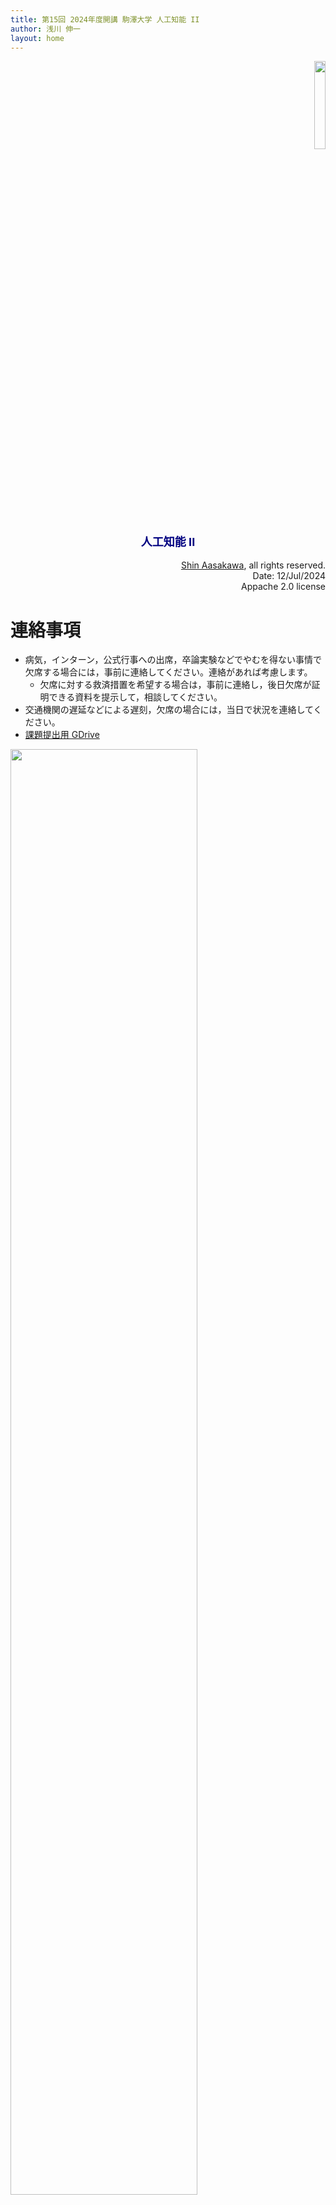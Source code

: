 ```yaml
---
title: 第15回 2024年度開講 駒澤大学 人工知能 II
author: 浅川 伸一
layout: home
---
```

<link href="/css/asamarkdown.css" rel="stylesheet">

<div style="text-align:right">
<img src="/2024assets/qrcode_2024_0920.png" style="width:19%">
</div>


$$
\newcommand{\mb}[1]{\mathbf{#1}}
\newcommand{\Brc}[1]{\left(#1\right)}
\newcommand{\Rank}{\text{rank}\;}
\newcommand{\Hat}[1]{\widehat{#1}}
\newcommand{\Prj}[1]{\mb{#1}\Brc{\mb{#1}^{\top}\mb{#1}}^{-1}\mb{#1}^{\top}}
\newcommand{\RegP}[2]{\Brc{\mb{#1}^{\top}\mb{#1}}^{-1}\mb{#1}^{\top}\mb{#2}}
\newcommand{\NSQ}[1]{\left|\mb{#1}\right|^2}
\newcommand{\Norm}[1]{\left|#1\right|}
\newcommand{\IP}[2]{\left({#1}\cdot{#2}\right)}
\newcommand{\Bar}[1]{\overline{\;#1\;}}
\newcommand{\of}[1]{\left(#1\right)}
$$

<div align="center">
<font size="+1" color="navy"><strong>人工知能 II</strong></font><br/><br/>
</div>

<div align='right'>
<a href="mailto:educ0233@komazawa-u.ac.jp">Shin Aasakawa</a>, all rights reserved.<br>
Date: 12/Jul/2024<br/>
Appache 2.0 license<br/>
</div>

# 連絡事項

* 病気，インターン，公式行事への出席，卒論実験などでやむを得ない事情で欠席する場合には，事前に連絡してください。連絡があれば考慮します。
  * 欠席に対する救済措置を希望する場合は，事前に連絡し，後日欠席が証明できる資料を提示して，相談してください。
* 交通機関の遅延などによる遅刻，欠席の場合には，当日で状況を連絡してください。
* [課題提出用 GDrive](https://drive.google.com/drive/folders/1raA3F2KUOiOKWO1XxeKgnrVysJKLhXoS?usp=drive_link)

<div class="figcenter">
<img src="/2024assets/2024Novel_Research_Ideas_fig1_2_.svg" style="width:77%">
<div class="figcaption" style="width:66%">

研究のアイデア出し。LLM によるアイデアと専門家のアイデアを自然言語処理分野の 7 つの話題について比較。
条件１は人間の専門家，条件２は LLM によるアイデア，条件３は LLM のアイデア出しを人間の専門家がランク付け。
結果を専門家が評価５項目に渡って評価した結果。赤アスタリスクは統計的に有意であることを示す。
下図縦軸は評定値 10 点満点。
[Chenglei Si+2024](https://arXiv.org/2409.04109)
</div></div>

<br/><br/><br/>

<div class="figcenter">
<img src="/2024assets/2022Wei_fig11.svg" style="width:77%">
<div class="figcaption">

課題毎のモデルの性能。
図の縦軸は精度。
横軸は，モデルの持つパラメータ数。M は 100 万，B は１億，B は 1000 億。
パラメータが多いと大規模言語モデルと呼ばれる。モデルの持つパラメータが多くなると，突然，性能が向上する点が存在する。
大規模言語モデル (LLM) の知能創発。[Wei+2022](https://arXiv.org/2206.07682/) Fig.11
</div></div>

<br/><br/><br/>

<div class="figcenter">
<img src="/2024assets/2024Superintelligence_fig1.jpg" style="width:77%">
<div class="figcaption" style="width:66%">

知能爆発のシナリオ。[SITUATIONAL AWARENESS](https://situational-awareness.ai/from-agi-to-superintelligence/) <br/>
自動化された AI 研究は，アルゴリズムの進歩を加速させ，1 年で 5OOM 以上の計算能力を向上させることができる。
知能爆発的時，AI システムは人間よりもはるかに賢いものになっているかも知れない。
<!-- Automated AI research could accelerate algorithmic progress, leading to 5+ OOMs of effective compute gains ina year.
The AI systems we’d have by the end of an intelligence explosion would be vastly smarter than humans. -->
</div></div>

# 復習

<img src="/assets/1986pdp_chap8_Fig1.svg" style="width:39%">

1. [ディープラーニング概説, 2015, LeCun, Bengio, Hinton, Nature](https://komazawa-deep-learning.github.io/2021/2015LeCun_Bengio_Hinton_NatureDeepReview.pdf){:target="_blank"}
1. [ゴール駆動型深層学習モデルを用いた感覚皮質の理解 Yamins(2016) Nature](https://project-ccap.github.io/2016YaminsDiCarlo_Using_goal-driven_deep_learning_models_to_understand_sensory_cortex.pdf){:target="_blank"}
1. [ディープラーニングレビュー Storrs ら, 2019, Neural Network Models and Deep Learning, 2019](https://komazawa-deep-learning.github.io/2021/2019Storrs_Golan_Kriegeskorte_Neural_network_models_and_deep_learning.pdf){:target="_blank"}
1. [深層学習と脳の情報処理レビュー Kriegestorte, 2015, Deep Neural Networks: A New Framework for Modeling Biological Vision and Brain Information Processing](2015Kriegeskorte_Deep_Neural_Networks-A_New_Framework_for_Modeling_Biological_Vision_and_Brain_Information_Processing.pdf){:target="_blank"}
1. [生物の視覚と脳の情報処理をモデル化する新しい枠組み Kriegeskorte, Deep Neural Networks: A New Framework for Modeling Biological Vision and Brain Information Processing, 2015](https://project-ccap.github.io/2015Kriegeskorte_Deep_Neural_Networks-A_New_Framework_for_Modeling_Biological_Vision_and_Brain_Information_Processing.pdf){:target="_blank"}
1. [計算論的認知神経科学 Kriegeskorte and Douglas, 2018, Cognitive computational neuroscience](https://project-ccap.github.io/2018Kriegeskorte_Douglas_Cognitive_Computational_Neuroscience.pdf){:target="_blank"}
1. [視覚系の畳み込みニューラルネットワークモデル，過去現在未来 Lindsay, 2020, Convolutional Neural Networks as a Model of the Visual System: Past, Present, and Future](https://project-ccap.github.io/2020Lindsay_Convolutional_Neural_Networks_as_a_Model_of_the_Visual_System_Past_Present_and_Future.pdf){:target="_blank"}

### 神経細胞 (neuron)

脳は莫大な数($10^{10}$ 個以上ともいわれる)の神経単位(ニューロン neuron)から成り立っている。
このニューロンが脳の情報処理における基本単位である。
複数のニューロンが結合してニューラルネットワークが形成されている。

個々のニューロンは、単純な処理しか行なわないが、脳はこのニューロンが相互に結合された並列処理システムであると捕えることができる。

<!-- The human brain consists of a large number (more than a billion) of neural cells that process informations.
Each cell works like a simple processor and only the massive interaction between all cells and their parallel processing makes the brain's abilities possible.

Below you see a sketch of such a neural cell, called a neuron: -->

神経回路網を構成しているのはこのニューロン (神経細胞) であり，ニューロンは，細胞体，樹状突起，軸索，とよばれる部分からなる。
樹状突起はアンテナ(入力)，軸索は送電線 (出力) と考えれば分かりやすい。

ニューロンの内部と外部とでは $Na^+$ , $K^+$ イオンなどの働きにより電位差がある。
通常，内部電位は外部よりも低い。
外部を 0 としたときの内部の電位を膜電位という。
入力信号が無いときの膜電位を静止膜電位という (約 $-70 mV$ ぐらいである)。

情報は樹状突起から電気信号の形でニューロンに伝達され，すべての樹状突起からの電気信号が加え合わされる。
樹状突起からやってくる外部電気信号の影響で膜電位が一定の値 (しきい値 約 $-55mV$) を越えると約 1 msec の間膜電位が急激に高くなる。
このことをニューロンが興奮した(あるいは発火した)という。
ニューロンの興奮は、軸索をとおって別のニューロンに伝達される。

この電気信号が一定の値を超えると(しきい値)そのニューロンが発火する。

ニューロンは膜電位が $-55mV$ より高くなれば興奮し，そうでなければ興奮しない。
この意味で $-55mV$ 付近を閾値という。
また，一旦興奮したニューロンはしばらくは興奮することができない。
これを不応期という。

<!--% 電位変化に現われる興奮(パルス)，不応期などの概念を図\ref{GENESIS-Neuron} によって確認されたい。-->
<img src="/2024assets/hh.svg">

ニューロンの興奮(1 msec だけなのでパルス pulse と呼ぶことがある)は軸索をとおって他のニューロンに伝達される。
軸索を通る興奮の伝達速度は 100 m/s くらいである。
たとえば，文字を見て音声を発声するまでの応答時間は，たかだか，1 秒程度で、ニューロンの応答時間を 10 数ミリ秒とすると多めに見積もっても 100 程度のニューロンしか通過していないことになる。
このことは「100 step のプログラムの制約」と呼ばれる。

### 神経細胞の結合様式

ニューロンからニューロンへ情報が伝達される部分をシナプス (synapse) と呼ぶ。
シナプスに興奮が到達するたびに送り手側 (シナプス前ニューロン) のニューロンからある種の化学物質が放出される。
この化学物質は受け手側 (シナプス後ニューロン) の膜電位をわずかに変化させる。

化学物質の種類によって，膜電位を高めるように作用する場合 (興奮性のシナプス結合) と逆に低めるように作用する場合 (抑制性のシナプス結合) とがある。
この他のシナプス結合としては，別の興奮性のシナプス結合の伝達効率を抑制するように働くシナプス結合 (シナプス前抑制) が存在することが知られている。
多くの研究者の努力にもかかわらず，今のところシナプス結合の種類はこの 3 種類しか発見されていない。
我々は上記 3 種類のシナプスだけを考えればよさそうである。

送り手のシナプスの興奮が興奮的に働くか抑制的に働くかは，送り手の側の細胞の種類によって異なることが知られている (Dale の法則)。

一つのニューロンには多いもので数万個のシナプス結合が存在する。
多数の軸索にシナプス結合を通して興奮(あるいは抑制)が伝えられると細胞体を伝わる途中で重なり合う。
すべての膜電位の変化の総和によってニューロンの膜電位の変化が決定される。
すべてのシナプス結合の和のことを空間加算という。
あるシナプスによって膜電位が変化し，その変化が減衰する前に次の興奮が伝達されれば，まだ残っている直前の電位変化に加え合わされて膜電位の変化が起きる。
このことを時間加算という。

シナプスに興奮が到達すると 0.3 msec 程度の時間遅れの後シナプス結合部の膜電位がわずかに変化する。
１つのシナプスが生成する膜電位の変化は 0.1 mV から 30 mV ぐらいのものまで様々なシナプス結合が存在する。

樹状突起を介したニューロン間の結合の強さは，しばしば変化することが知られている。
これを学習という。

### STDP

Spike Timing Dependent Plasticity（STDP）は，シナプス前後のニューロンのスパイクの時間的相関によって誘発される，時間的に非対称なヘブ型学習である。
他の形態のシナプス可塑性と同様に，脳における学習と情報記憶，および脳の発達過程における神経回路の発達と洗練の根底にある，と広く信じられている (Bi&Poo2001, Sjöström+)
STDP では，シナプス後活動電位の数ミリ秒前にシナプス前スパイクが繰り返し到達することで，多くのシナプスでシナプスの長期増強 (LTP) が起こり，シナプス後スパイクの後にスパイクが繰り返し到達することで，同じシナプスで長期抑圧 (LTD) が起こる。
シナプス前後の活動電位の相対的なタイミングの関数としてプロットされたシナプスの変化は STDP 関数または学習窓と呼ばれ，シナプスのタイプによって異なる。
スパイクの相対的なタイミングによる STDP 関数の急激な変化は，ミリ秒単位の時間スケールの時間コーディングスキームの可能性を示唆している。
<!-- Spike Timing Dependent Plasticity (STDP) is a temporally asymmetric form of Hebbian learning induced by tight temporal correlations between the spikes of pre- and post-synaptic neurons.
As with other forms of synaptic plasticity, it is widely believed that it underlies learning and information storage in the brain, as well as the development and refinement of neuronal circuits during brain development (e.g. Bi and Poo, 2001; Sjöström et al., 2008).
With STDP, repeated presynaptic spike arrival a few milliseconds before post-synaptic action potentials leads in many synapse types to Long-Term Potentiation (LTP) of the synapses, whereas repeated spike arrival after post-synaptic spikes leads to Long-Term Depression (LTD) of the same synapse.
The change of the synapse plotted as a function of the relative timing of pre- and post-synaptic action potentials is called the STDP function or learning window and varies between synapse types.
The rapid change of the STDP function with the relative timing of spikes suggests the possibility of temporal coding schemes on a millisecond time scale. -->

#### Basic STDP Model

シナプス前ニューロン j からのシナプス重みの変化 $\Delta w_{j}$ はシナプス前スパイクの到着とシナプ ス後スパイクの相対的なタイミングに依存する。
シナプス $j$ のシナプス前スパイク到着時間を $t_{fj}$ とし，$f=1,2,3,\ldots$ はシナプス前スパイクを数える。
同様に，$n=1,2,3,\ldots$ の $t_{ni}$ はシナプス後ニューロンの発火時間を示す。
シナプス前スパイクとシナプス後スパイクのペアによる刺激プロトコルによって誘発される総重み変化 $\Delta w_{j}$ は，次のようになる (Gerstner+1996, Kempter+1999)。
<!-- The weight change Δwj of a synapse from a presynaptic neuron j depends on the relative timing between presynaptic spike arrivals and postsynaptic spikes.
Let us name the presynaptic spike arrival times at synapse j by tfj where f=1,2,3,... counts the presynaptic spikes.
Similarly, tni with n=1,2,3,... labels the firing times of the postsynaptic neuron.
The total weight change Δwj induced by a stimulation protocol with pairs of pre- and postsynaptic spikes is then (Gerstner+1996, Kempter+1999)  -->

$$\tag{1}
\Delta w_{j}=\sum_{t=1}^{N}\sum_{n=1}^{N}w\left(t_{i}^{n}-t_{j}^{f}\right),
$$

where W(x) denotes one of the STDP functions (also called learning window) illustrated in Figure 1.
A popular choice for the STDP function W(x)

$$\begin{aligned}
W(x) &= A_{+}\exp(-x/\tau_{+}) & \text{ for $x>0$,}\\
W(x) &= A_{-}\exp(-x/\tau_{-}) & \text{ for $x<0$.}\\
\end{aligned}$$


### Hebbian rule

細胞 A の軸索が細胞 B を興奮させるのに十分なほど近くにあるか，繰り返し，あるいは一貫して細胞 B の発火に関与している場合，細胞 B を発火させる細胞の一つとしての A の効率が高まるように，細胞の一方または両方に何らかの成長や代謝の変化が起こる。<!-- When an axon of cell A is near enough to excite cell B or repeatedly or consistently takes part in firing it, some growth or metabolic change takes place in one or both cells such that A’s efficiency, as one of the cells firing B, is increased. -->

$$
I=C_{0}\frac{dV}{dt}+\bar{g}_{Na}m^{3}h(V-V_{Na})+\bar{g}_{K}n^{4}\left(V-V_{k}\right)
$$

$$\begin{aligned}
\frac{dm}{dt}&+\left\{\alpha_{m}(V)+\beta_{m}(V)\right\}m &=& \alpha_{m}(V),\\
\frac{dh}{dt}&+\left\{\alpha_{h}(V)+\beta_{h}(V)\right\}h &=& \alpha_{h}(V),\\
\frac{dn}{dt}&+\left\{\alpha_{n}(V)+\beta_{n}(V)\right\}h &=& \alpha_{n}(V),\\
\end{aligned}$$


#### 1950年代:
- ウォーレン・マッカロックとワイルダー・ピッツによる **形式ニューロン** の提案(サイバネティクスの創始者ノーバート・ウィーナーの集めた研究者集団)

<center>
<img src='/assets//mcculloch.jpg' style="width:38%">
<img src='/assets//pitts.jpg' style='width:50%'><br>
<!-- <img src='https://komazawa-deep-learning.github.io/assets//mcculloch.jpg' style="width:38%">
<img src='https://komazawa-deep-learning.github.io/assets//pitts.jpg' style='width:50%'><br> -->
ウォーレン・マッカロック と ワイルダー・ピッツ<br>
<!--img src='../assets/mcculloch.jpg' style="width:19%">
<img src='../assets/pitts.jpg' style='width:25%'><br>-->
</center>

形式ニューロンは，シナプス結合荷重ベクトルと出力を決定するための伝達関数とで構成される(次式)

$$
y_{i}=\phi\left(\sum_jw_{ij}x_j\right),\tag{eq:formal_neuron}
$$

ここで $y_{i}$ は $i$ 番目のニューロンの出力，$x_{j}$ は $j$ 番目のニューロンの出力，$w_{ij}$ はニューロン $i$ と $j$ との間の **シナプス結合荷重**。
$\phi$ は活性化関数。

<center>
<img src='/assets/Formal_r.svg' style="width:84%"><br/>
<!-- <img src='https://komazawa-deep-learning.github.io/assets//Formal_r.svg' style="width:84%"><br> -->
形式ニューロン
</center>

---

#### ローゼンブラット Rosenblatt のパーセプトロン

<center>
<img src='/assets/rosenblatt.jpg' style="width:49%"><br/>
<!-- <img src='https://komazawa-deep-learning.github.io/assets//rosenblatt.jpg' style="width:49%"><br> -->
フランク・ローゼンブラット
</center>

<!--
$$ \mathbf{w}\leftarrow\mathbf{w}+\left(y-\hat{y}\right)\mathbf{x} $$
-->

<center>
<img src='/assets/perceptron.png' style="width:74%"><br/>
<!-- <img src='https://komazawa-deep-learning.github.io/assets//perceptron.png' style="width:74%"></br> -->
パーセプトロンの模式図 ミンスキーとパパート「パーセプトロン」より
</center>

<center>
<img src='/assets/Neuron_Hand-tuned.png' style="width:69%"><br/>
<!-- <img src='https://komazawa-deep-learning.github.io/assets//Neuron_Hand-tuned.png' style="width:69%"></br>
 -->
ニューロンの模式図 wikipedia より
</center>

<!--
##  人工ニューロン

<center>
<img src='../assets/neuron.png' style="width:49%"><br>

<img src='../assets/neuron_model.jpeg' style="width:49%"<br>
</center>
-->



# 生成 AI

* GAN
* Diffusion

## 心理学的注意

<img src="/assets/1988Treisman_Fig1.svg" width="24%">
<img src="/assets/1994Wolfe_GS2Fig2.jpg" width="39%">
<img src="/assets/1998IttiKoch_fig1.jpg" width="29%"><br/>

<p style="text-align: left;width:88%;background-color: cornsilk;">
左: Treisman1988 Fig.1，特徴統合理論の概念図。ボトムアップ注意
中: Wolfe1994 Fig.2 ガイド付き探索 バージョン 2 モデル。トップダウン注意
右: Itti and Koch (1998) Fig. 1 計算モデルの実装例
</p>


### 正則化

データ $y$ から $z$ を見つけ出す不良設定問題の正則化 $Az = y$ では，正則化項 $\left\|\cdot\right\|$ の選択と汎関数の安定化項 $\left\|Pz\right\|$ が必要となる。
標準正則化理論においては，$A$ は線形演算子，ノルムは 2 次，$P$ は線形である。
2 種類の方法が適用可能である。
すなわち

1. $\left\|Az-y\right\|\leqslant\epsilon$ を満たし，$\displaystyle\left\|Pz\right\|^2$ を最小化する $z$ を探す
2. $\displaystyle \left\|Az-y\right\|+\lambda\left\|Pz\right\|^2,$ を最小化する $z$ を探す
ここで $\lambda$ は正則化パラメータ。

最初の方法は，十分にデータを近似し，かつ，「基準」$\left\|Pz\right\|$ を最小化するという意味で「正則」な $z$ を探す方法である。
二番目の方法は，$\lambda$ が正則化の程度と解のデータへの近似とをコントロールする。
標準正則化理論は，最良の $\lambda$ を決定する手法を提供する。
標準正則化の手法は，上式に制約を導入することで変分原理の問題としている。
最小化するコストは物理的制約条件を満たす良い解を反映している。
すなわち，データへの近似もよく，かつ，正則化項 $\left\|Pz\right\|^2$ も小さいことを意味する。
$P$ は問題の物理的制約を表しており，2 次の変分原理であり，解空間内での唯一解が存在する。
標準正則化手法は，不良設定問題に対して注意深い分析が必要であることを注記しておく。
ノルム $\left\|\cdot\right\|$，正則化関数 $\left\|Pz\right\|$, および，汎関数空間の選択は数学的性質と，物理的説得性を有する必要がある。
これらにより，正しい正則化の詳細条件が定まる。

変分原理は物理学，経済学，工学，で幅広く用いられている。例えば物理学における基本法則は変分原理を用いて，
エネルギーやラグランジェ関数を用いて簡潔に表現されている。

## 標準正則化理論 (Poggio1985)


1. [計算論的視覚と正則化理論 Poggio, Torre, Koch, 1985](https://komazawa-deep-learning.github.io/2021cogpsy/1985Poggio_Computational_Vision_and_Regularization_Theory.pdf){:target="_blank"}
1. [皮質における物体認識の階層モデル Riesenhuber and Poggio (1999) Nature](https://komazawa-deep-learning.github.io/2021cogpsy/1999Riesenhuber_Poggio_Hierarchical_models_of_object_recognition_in_cortex.pdf){:target="_blank"}


## 力学的エネルギー = 運動エネルギー + 位置エネルギー(ポテンシャル)

$$
E = K + U\\
E = \frac{1}{2}mv^2 + mgh
$$

- 統計物理学: 巨視的な物体，すなわち莫大な数の個別的な粒子，原子や分子，からなる物体のふるまいやっ性質を支配している特別な型の法則性を研究する学問分野

- [熱力学第一法則 エネルギー保存則](https://ja.wikipedia.org/wiki/%E3%82%A8%E3%83%8D%E3%83%AB%E3%82%AE%E3%83%BC%E4%BF%9D%E5%AD%98%E3%81%AE%E6%B3%95%E5%89%87)
- [熱力学第二法則 エントロピーは増大する](https://ja.wikipedia.org/wiki/%E7%86%B1%E5%8A%9B%E5%AD%A6%E7%AC%AC%E4%BA%8C%E6%B3%95%E5%89%87)

### エントロピー
熱力学的エントロピーと情報論的エントロピーが存在するが式は同じである。
### (熱)力学的エントロピー

<!-- ### [自由エネルギー原理](friston_FEP)<br> -->

ヘルムホルツの自由エネルギー:
$$
F = U - TS
$$

$F$ はヘルムホルツの自由エネルギー，$T$ は温度，$S$ はエントロピーである。<https://kotobank.jp/word/%E8%87%AA%E7%94%B1%E3%82%A8%E3%83%8D%E3%83%AB%E3%82%AE%E3%83%BC-76745>

- 熱力学の第一法則 エネルギー保存則
- 熱力学の第二法則

ギブスの自由エネルギー

$$
G = F + pV
$$

ある位置 $i$ にある粒子があるとする。各位置にそれぞれ $n_i$ の粒子が存在するとする。
はおのおの区別できないものとすれば，全ての状態は何通りあるかを表す式は次式となる:

$$
W=\frac{N!}{\prod_i n_i!}
$$

エントロピーとはこの状態の数 $W$ の負の対数である.
$$
H=\frac{1}{N}\log W=\frac{1}{N}\log N!-\frac{1}{N}\sum_i\log n_i!
$$

以下のスターリングの近似公式 ($\log N!\approx N\log N - N$) を用いると以下の式を得る

$$
H=-\lim_{N\rightarrow\infty}\sum_i\left(\frac{n_i!}{N}\right)
\log\left(\frac{n_i!}{N}\right)=-\sum_i p_i\log p_i
$$

$$
S = k \ln W
$$

ここで，$k$ は[ボルツマン定数](https://ja.wikipedia.org/wiki/%E3%83%9C%E3%83%AB%E3%83%84%E3%83%9E%E3%83%B3%E5%AE%9A%E6%95%B0)であり，$W$ は系の微視的な状態を表す。
一方で統計力学におけるエントロピーの定義は以下の通り:

$$
S=k\left<\ln\frac{1}{p(\omega)}\right>=-k\sum_{\omega}p(\omega)\ln p(\omega)
$$

上式中 $\left<\;\right>$ は[アンサンブル平均](https://ja.wikipedia.org/wiki/%E7%B5%B1%E8%A8%88%E9%9B%86%E5%9B%A3)と呼ばれ，巨視的に同条件下にある力学系が系を構成する分子間に相関がなければ，系は微視的にはすべての状態をとりうることから，巨視的状態において統計的に系はすべての状態をとりうることが仮定される。系の時間的平均と空間間的平均が同じであると仮定できるときその系は**エルゴード性**を有するという。
エルゴード性により時間平均と空間平均とを区別しないで(しばしば意図的に混乱させて)用いることが行われる。
